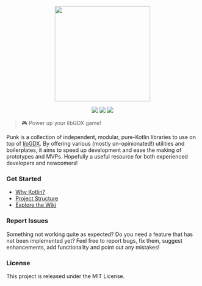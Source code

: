<p align="center">
  <img src="https://github.com/ImXico/punk/blob/master/logo.png" width="250" />
</p>

<p align="center">
  <a href="http://libgdx.badlogicgames.com/"><img src="https://img.shields.io/badge/libgdx-1.6.5-brightgreen.svg"></a>
  <a href="https://kotlinlang.org/"><img src="https://img.shields.io/badge/kotlin-1.1.0-orange.svg"></a>
  <a href="https://github.com/ImXico/HandyGDX/blob/master/LICENSE.md"><img src="https://img.shields.io/github/license/mashape/apistatus.svg"></a>
</p>

> 🎮 Power up your libGDX game! 

Punk is a collection of independent, modular, pure-Kotlin libraries to use on top of [libGDX](http://libgdx.badlogicgames.com/). By offering 
various (mostly un-opinionated!) utilities and boilerplates, it aims to speed up development and ease the making of prototypes and MVPs. Hopefully a useful resource for both experienced developers and newcomers!

### Get Started
- [Why Kotlin?](https://github.com/ImXico/punk/wiki/Why-Kotlin%3F)
- [Project Structure](https://github.com/ImXico/punk/wiki/Structure)
- [Explore the Wiki](https://github.com/ImXico/punk/wiki)

### Report Issues
Something not working quite as expected? Do you need a feature that has not been implemented yet? Feel free to report bugs, fix them, suggest enhancements, add functionality and point out any mistakes!

### License
This project is released under the MIT License.
